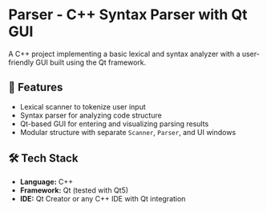 # Parser - C++ Syntax Parser with Qt GUI

A C++ project implementing a basic lexical and syntax analyzer with a user-friendly GUI built using the Qt framework.

## 📌 Features

- Lexical scanner to tokenize user input
- Syntax parser for analyzing code structure
- Qt-based GUI for entering and visualizing parsing results
- Modular structure with separate `Scanner`, `Parser`, and UI windows

## 🛠️ Tech Stack

- **Language:** C++
- **Framework:** Qt (tested with Qt5)
- **IDE:** Qt Creator or any C++ IDE with Qt integration
